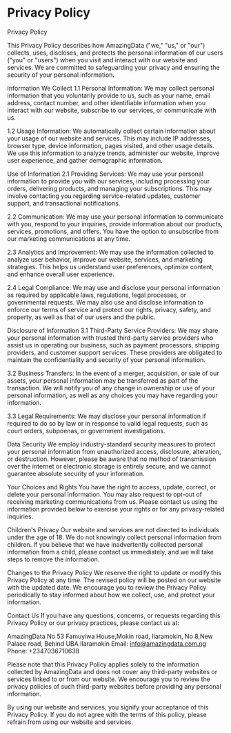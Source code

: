 # Privacy Policy

Privacy Policy


This Privacy Policy describes how AmazingData ("we," "us," or "our") collects, uses, discloses, and protects the personal information of our users ("you" or "users") when you visit and interact with our website and services. We are committed to safeguarding your privacy and ensuring the security of your personal information.

Information We Collect
1.1 Personal Information:
We may collect personal information that you voluntarily provide to us, such as your name, email address, contact number, and other identifiable information when you interact with our website, subscribe to our services, or communicate with us.

1.2 Usage Information:
We automatically collect certain information about your usage of our website and services. This may include IP addresses, browser type, device information, pages visited, and other usage details. We use this information to analyze trends, administer our website, improve user experience, and gather demographic information.

Use of Information
2.1 Providing Services:
We may use your personal information to provide you with our services, including processing your orders, delivering products, and managing your subscriptions. This may involve contacting you regarding service-related updates, customer support, and transactional notifications.

2.2 Communication:
We may use your personal information to communicate with you, respond to your inquiries, provide information about our products, services, promotions, and offers. You have the option to unsubscribe from our marketing communications at any time.

2.3 Analytics and Improvement:
We may use the information collected to analyze user behavior, improve our website, services, and marketing strategies. This helps us understand user preferences, optimize content, and enhance overall user experience.

2.4 Legal Compliance:
We may use and disclose your personal information as required by applicable laws, regulations, legal processes, or governmental requests. We may also use and disclose information to enforce our terms of service and protect our rights, privacy, safety, and property, as well as that of our users and the public.

Disclosure of Information
3.1 Third-Party Service Providers:
We may share your personal information with trusted third-party service providers who assist us in operating our business, such as payment processors, shipping providers, and customer support services. These providers are obligated to maintain the confidentiality and security of your personal information.

3.2 Business Transfers:
In the event of a merger, acquisition, or sale of our assets, your personal information may be transferred as part of the transaction. We will notify you of any change in ownership or use of your personal information, as well as any choices you may have regarding your information.

3.3 Legal Requirements:
We may disclose your personal information if required to do so by law or in response to valid legal requests, such as court orders, subpoenas, or government investigations.

Data Security
We employ industry-standard security measures to protect your personal information from unauthorized access, disclosure, alteration, or destruction. However, please be aware that no method of transmission over the internet or electronic storage is entirely secure, and we cannot guarantee absolute security of your information.

Your Choices and Rights
You have the right to access, update, correct, or delete your personal information. You may also request to opt-out of receiving marketing communications from us. Please contact us using the information provided below to exercise your rights or for any privacy-related inquiries.

Children's Privacy
Our website and services are not directed to individuals under the age of 18. We do not knowingly collect personal information from children. If you believe that we have inadvertently collected personal information from a child, please contact us immediately, and we will take steps to remove the information.

Changes to the Privacy Policy
We reserve the right to update or modify this Privacy Policy at any time. The revised policy will be posted on our website with the updated date. We encourage you to review the Privacy Policy periodically to stay informed about how we collect, use, and protect your information.

Contact Us
If you have any questions, concerns, or requests regarding this Privacy Policy or our privacy practices, please contact us at:

AmazingData
No 53 Famuyiwa House,Mokin road, Ilaramokin, No 8,New Palace road, Behind UBA Ilaramokin
Email: info@amazingdata.com.ng
Phone: +2347036710638

Please note that this Privacy Policy applies solely to the information collected by AmazingData and does not cover any third-party websites or services linked to or from our website. We encourage you to review the privacy policies of such third-party websites before providing any personal information.

By using our website and services, you signify your acceptance of this Privacy Policy. If you do not agree with the terms of this policy, please refrain from using our website and services.






